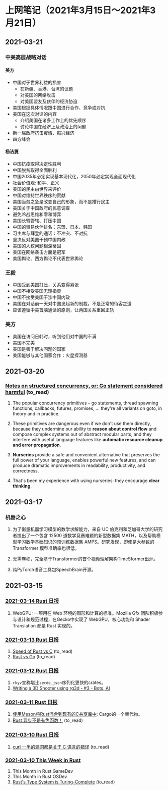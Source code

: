 # 上网笔记（2021年3月15日～2021年3月21日）

## 2021-03-21

### 中美高层战略对话

#### 美方

- 中国对于世界利益的损害
  - 在新疆、香港、台湾的议题
  - 对美国的网络攻击
  - 对美国盟友及伙伴的经济胁迫
- 美国根据具体情况跟中国进行合作、竞争或对抗
- 美国在这次对话的内容
  - 介绍美国在诸多工作上的优先顺序
  - 讨论中国在经济上及政治上的问题
- 新一届政府抗击疫情、振兴经济
- 四方峰会

#### 杨洁篪

- 中国抗疫取得决定性胜利
- 中国脱贫取得全面胜利
- 中国2035年必定实现基本现代化，2050年必定实现全面现代化
- 社会价值观: 和平、正义
- 美国的民主由世界来评价
- 中国对维持世界秩序的贡献
- 美国当务之急是改变自己的形象，而不是推行民主
- 美国关于中国政府的民意调查
- 避免冷战思维和零和博弈
- 美国长臂管辖、打压中国
- 中国的贸易伙伴排名：东盟、日本、韩国
- 习主席与拜登的通话：不冲突、不对抗
- 坚决反对美国干预中国内政
- 美国的人权问题根深蒂固
- 美国在网络袭击方面是冠军
- 美国舆论、西方舆论不代表世界舆论

### 王毅

- 中国受到美国打压，关系变得紧张
- 中国不接受美国无理指责
- 中国不接受美国干涉中国内政
- 美国在对话前一天对中国发起新的制裁，不是正常的待客之道
- 应该遵循中美首脑通话的原则，让两国关系重回正轨

### 美方

- 美国在访问日韩时，听到他们对中国的不满
- 美国不完美
- 美国是善于解决问题的国家
- 美国能够与其他国家合作：火星探测器

## 2021-03-20

### [Notes on structured concurrency, or: Go statement considered harmful][structured_concurrency] (to_read)

1. The popular concurrency primitives – go statements, thread spawning functions, callbacks, futures, promises, ... they're all variants on goto, in theory and in practice.

2. These primitives are dangerous even if we don't use them directly, because they undermine our ability to **reason about control flow** and compose complex systems out of abstract modular parts, and they interfere with useful language features like **automatic resource cleanup and error propagation**.

3. **Nurseries** provide a safe and convenient alternative that preserves the full power of your language, enables powerful new features, and can produce dramatic improvements in readability, productivity, and correctness.

4. That's been my experience with using nurseries: they encourage **clear thinking**.

  [structured_concurrency]: https://vorpus.org/blog/notes-on-structured-concurrency-or-go-statement-considered-harmful/

## 2021-03-17

### 机器之心

1. 为了衡量机器学习模型的数学求解能力，来自 UC 伯克利和芝加哥大学的研究者提出了一个包含 12500 道数学竞赛难题的新型数据集 MATH，以及帮助模型学习数学基础知识的预训练数据集 AMPS。研究发现，即使是大参数的 Transformer 模型准确率也很低。

2. 无需卷积，完全基于Transformer的首个视频理解架构TimeSformer出炉。

3. 纯PyTorch语音工具包SpeechBrain开源。

## 2021-03-15

### [2021-03-14 Rust 日报][rust_210314]

1. WebGPU: 一项用在 Web 环境的图形和计算的标准。Mozilla Gfx 团队积极参与设计和规范过程，在Gecko中实现了 WebGPU，核心功能和 Shader Translation 都是 Rust 实现的。

### [2021-03-13 Rust 日报][rust_210313]

1. [Speed of Rust vs C][rust_c] (to_read)
2. [Rust vs Go][rust_go] (to_read)

### [2021-03-12 Rust 日报][rust_210312]

1. `rkyv`宣称堪比`serde_json`序列化更快的crates。
2. [Writing a 3D Shooter using rg3d - #3 - Bots, AI][rg3d_shooter]

### [2021-03-11 Rust 日报][rust_210311]

1. [使用Meson将Rust混合到现有的C共享库中][meson]: Cargo的一个替代物。
2. [Rust 异步不是有色函数！][rust_async_colored] (to_read)

### [2021-03-10 Rust 日报][rust_210310]

1. [curl 一半的漏洞都是关于 C 语言的错误][curl_c] (to_read)

### [2021-03-10 This Week in Rust][rust_week_210310]

1. This Month in Rust GameDev
2. This Month in Rust OSDev
3. [Rust's Type System is Turing-Complete][rust_turing] (to_read)

  [rust_210314]: https://rustcc.cn/article?id=621d1b36-4ecf-4224-86fc-84a2f88cf192
  [rust_210313]: https://rustcc.cn/article?id=3627b60e-27ae-41d5-83a6-d75fb5a24f77
  [rust_210312]: https://rustcc.cn/article?id=e586f58b-3b0d-4153-95ac-bafa55a0d45b
  [rust_210311]: https://rustcc.cn/article?id=cf2879d2-c051-4b70-9446-ba99e722592c
  [rust_210310]: https://rustcc.cn/article?id=fa8c0d67-e223-49a0-bdab-557b57de8cec
  [rust_week_210310]: https://this-week-in-rust.org/blog/2021/03/10/this-week-in-rust-381/
  [rust_c]: https://kornel.ski/rust-c-speed
  [rust_go]: https://thenewstack.io/rust-vs-go-why-theyre-better-together/?s=09
  [rg3d_shooter]: https://rg3d.rs/tutorials/2021/03/11/tutorial3.html
  [meson]: https://nibblestew.blogspot.com/2021/03/mixing-rust-into-existing-c-shared.html
  [rust_async_colored]: https://www.hobofan.com/blog/2021-03-10-rust-async-colored/
  [curl_c]: https://daniel.haxx.se/blog/2021/03/09/half-of-curls-vulnerabilities-are-c-mistakes/
  [rust_turing]: https://sdleffler.github.io/RustTypeSystemTuringComplete/
